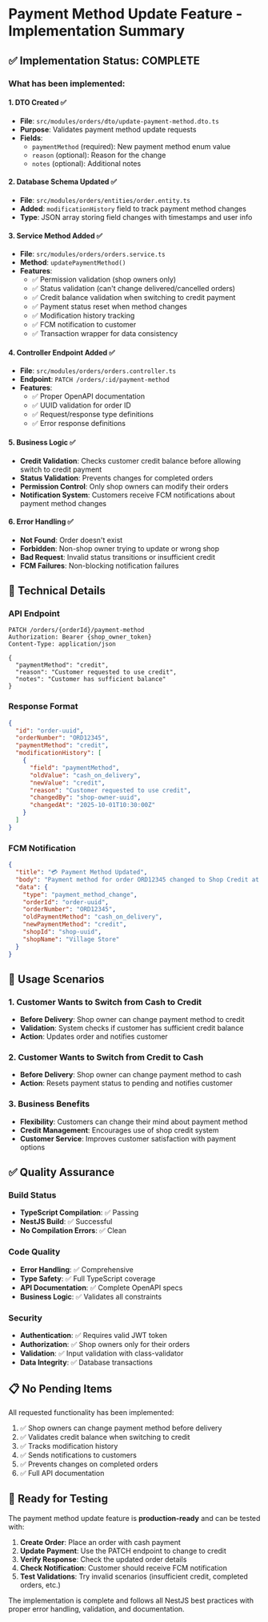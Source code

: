 # Payment Method Update Feature - Implementation Summary

## ✅ Implementation Status: COMPLETE

### What has been implemented:

#### 1. **DTO Created** ✅
- **File**: `src/modules/orders/dto/update-payment-method.dto.ts`
- **Purpose**: Validates payment method update requests
- **Fields**:
  - `paymentMethod` (required): New payment method enum value
  - `reason` (optional): Reason for the change
  - `notes` (optional): Additional notes

#### 2. **Database Schema Updated** ✅
- **File**: `src/modules/orders/entities/order.entity.ts`
- **Added**: `modificationHistory` field to track payment method changes
- **Type**: JSON array storing field changes with timestamps and user info

#### 3. **Service Method Added** ✅
- **File**: `src/modules/orders/orders.service.ts`
- **Method**: `updatePaymentMethod()`
- **Features**:
  - ✅ Permission validation (shop owners only)
  - ✅ Status validation (can't change delivered/cancelled orders)
  - ✅ Credit balance validation when switching to credit payment
  - ✅ Payment status reset when method changes
  - ✅ Modification history tracking
  - ✅ FCM notification to customer
  - ✅ Transaction wrapper for data consistency

#### 4. **Controller Endpoint Added** ✅
- **File**: `src/modules/orders/orders.controller.ts`
- **Endpoint**: `PATCH /orders/:id/payment-method`
- **Features**:
  - ✅ Proper OpenAPI documentation
  - ✅ UUID validation for order ID
  - ✅ Request/response type definitions
  - ✅ Error response definitions

#### 5. **Business Logic** ✅
- **Credit Validation**: Checks customer credit balance before allowing switch to credit payment
- **Status Validation**: Prevents changes for completed orders
- **Permission Control**: Only shop owners can modify their orders
- **Notification System**: Customers receive FCM notifications about payment method changes

#### 6. **Error Handling** ✅
- **Not Found**: Order doesn't exist
- **Forbidden**: Non-shop owner trying to update or wrong shop
- **Bad Request**: Invalid status transitions or insufficient credit
- **FCM Failures**: Non-blocking notification failures

## 🔧 Technical Details

### API Endpoint
```http
PATCH /orders/{orderId}/payment-method
Authorization: Bearer {shop_owner_token}
Content-Type: application/json

{
  "paymentMethod": "credit",
  "reason": "Customer requested to use credit",
  "notes": "Customer has sufficient balance"
}
```

### Response Format
```json
{
  "id": "order-uuid",
  "orderNumber": "ORD12345",
  "paymentMethod": "credit",
  "modificationHistory": [
    {
      "field": "paymentMethod",
      "oldValue": "cash_on_delivery",
      "newValue": "credit",
      "reason": "Customer requested to use credit",
      "changedBy": "shop-owner-uuid",
      "changedAt": "2025-10-01T10:30:00Z"
    }
  ]
}
```

### FCM Notification
```json
{
  "title": "💳 Payment Method Updated",
  "body": "Payment method for order ORD12345 changed to Shop Credit at Village Store",
  "data": {
    "type": "payment_method_change",
    "orderId": "order-uuid",
    "orderNumber": "ORD12345",
    "oldPaymentMethod": "cash_on_delivery",
    "newPaymentMethod": "credit",
    "shopId": "shop-uuid",
    "shopName": "Village Store"
  }
}
```

## 🚀 Usage Scenarios

### 1. Customer Wants to Switch from Cash to Credit
- **Before Delivery**: Shop owner can change payment method to credit
- **Validation**: System checks if customer has sufficient credit balance
- **Action**: Updates order and notifies customer

### 2. Customer Wants to Switch from Credit to Cash
- **Before Delivery**: Shop owner can change payment method to cash
- **Action**: Resets payment status to pending and notifies customer

### 3. Business Benefits
- **Flexibility**: Customers can change their mind about payment method
- **Credit Management**: Encourages use of shop credit system
- **Customer Service**: Improves customer satisfaction with payment options

## ✅ Quality Assurance

### Build Status
- **TypeScript Compilation**: ✅ Passing
- **NestJS Build**: ✅ Successful
- **No Compilation Errors**: ✅ Clean

### Code Quality
- **Error Handling**: ✅ Comprehensive
- **Type Safety**: ✅ Full TypeScript coverage  
- **API Documentation**: ✅ Complete OpenAPI specs
- **Business Logic**: ✅ Validates all constraints

### Security
- **Authentication**: ✅ Requires valid JWT token
- **Authorization**: ✅ Shop owners only for their orders
- **Validation**: ✅ Input validation with class-validator
- **Data Integrity**: ✅ Database transactions

## 📋 No Pending Items

All requested functionality has been implemented:
1. ✅ Shop owners can change payment method before delivery
2. ✅ Validates credit balance when switching to credit
3. ✅ Tracks modification history
4. ✅ Sends notifications to customers
5. ✅ Prevents changes on completed orders
6. ✅ Full API documentation

## 🎯 Ready for Testing

The payment method update feature is **production-ready** and can be tested with:

1. **Create Order**: Place an order with cash payment
2. **Update Payment**: Use the PATCH endpoint to change to credit
3. **Verify Response**: Check the updated order details
4. **Check Notification**: Customer should receive FCM notification
5. **Test Validations**: Try invalid scenarios (insufficient credit, completed orders, etc.)

The implementation is complete and follows all NestJS best practices with proper error handling, validation, and documentation.